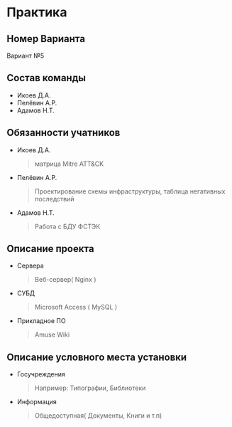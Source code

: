 # Практика

## Номер Варианта
Вариант №5

## Состав команды
- Икоев Д.А.
- Пелёвин А.Р.
- Адамов Н.Т.
  
## Обязанности учатников
- Икоев Д.А.
  > матрица Mitre ATT&CK
- Пелёвин А.Р.
  > Проектирование схемы инфраструктуры, таблица негативных последствий
- Адамов Н.Т.
  >  Работа с БДУ ФСТЭК
  
## Описание проекта
- Сервера
  > Веб-сервер( Nginx )
- СУБД
  > Microsoft Access ( MySQL )
- Прикладное ПО
  > Amuse Wiki
  
## Описание условного места установки
- Госучреждения
  > Например: Типографии, Библиотеки
- Информация
  > Общедоступная( Документы, Книги и т.п)

